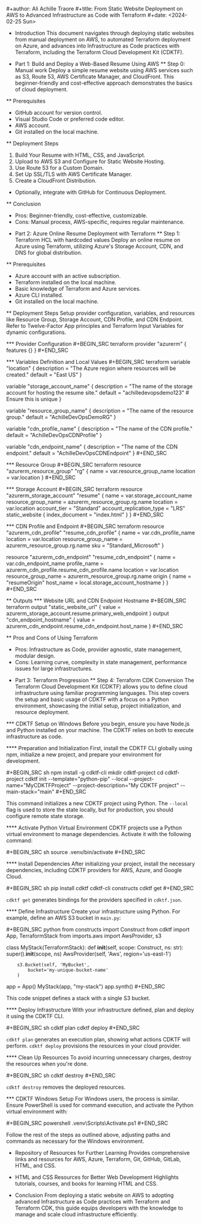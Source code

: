 #+author: Ali Achille Traore
#+title: From Static Website Deployment on AWS to Advanced Infrastructure as Code with Terraform
#+date: <2024-02-25 Sun>

* Introduction
This document navigates through deploying static websites from manual deployment on AWS, to automated Terraform deployment on Azure, and advances into Infrastructure as Code practices with Terraform, including the Terraform Cloud Development Kit (CDKTF).

* Part 1: Build and Deploy a Web-Based Resume Using AWS
** Step 0: Manual work
Deploy a simple resume website using AWS services such as S3, Route 53, AWS Certificate Manager, and CloudFront. This beginner-friendly and cost-effective approach demonstrates the basics of cloud deployment.

** Prerequisites
- GitHub account for version control.
- Visual Studio Code or preferred code editor.
- AWS account.
- Git installed on the local machine.

** Deployment Steps
1. Build Your Resume with HTML, CSS, and JavaScript.
2. Upload to AWS S3 and Configure for Static Website Hosting.
3. Use Route 53 for a Custom Domain.
4. Set Up SSL/TLS with AWS Certificate Manager.
5. Create a CloudFront Distribution.
- Optionally, integrate with GitHub for Continuous Deployment.

** Conclusion
- Pros: Beginner-friendly, cost-effective, customizable.
- Cons: Manual process, AWS-specific, requires regular maintenance.

* Part 2: Azure Online Resume Deployment with Terraform
** Step 1: Terraform HCL with hardcoded values
Deploy an online resume on Azure using Terraform, utilizing Azure's Storage Account, CDN, and DNS for global distribution.

** Prerequisites
- Azure account with an active subscription.
- Terraform installed on the local machine.
- Basic knowledge of Terraform and Azure services.
- Azure CLI installed.
- Git installed on the local machine.

** Deployment Steps
Setup provider configuration, variables, and resources like Resource Group, Storage Account, CDN Profile, and CDN Endpoint.
Refer to Twelve-Factor App principles and Terraform Input Variables for dynamic configurations.

*** Provider Configuration
#+BEGIN_SRC terraform
provider "azurerm" {
  features {}
}
#+END_SRC

*** Variables Definition and Local Values
#+BEGIN_SRC terraform
variable "location" {
  description = "The Azure region where resources will be created."
  default     = "East US"
}

variable "storage_account_name" {
  description = "The name of the storage account for hosting the resume site."
  default     = "achilledevopsdemo123" # Ensure this is unique
}

variable "resource_group_name" {
  description = "The name of the resource group."
  default     = "AchilleDevOpsDemoRG"
}

variable "cdn_profile_name" {
  description = "The name of the CDN profile."
  default     = "AchilleDevOpsCDNProfile"
}

variable "cdn_endpoint_name" {
  description = "The name of the CDN endpoint."
  default     = "AchilleDevOpsCDNEndpoint"
}
#+END_SRC

*** Resource Group
#+BEGIN_SRC terraform
resource "azurerm_resource_group" "rg" {
  name     = var.resource_group_name
  location = var.location
}
#+END_SRC

*** Storage Account
#+BEGIN_SRC terraform
resource "azurerm_storage_account" "resume" {
  name                     = var.storage_account_name
  resource_group_name      = azurerm_resource_group.rg.name
  location                 = var.location
  account_tier             = "Standard"
  account_replication_type = "LRS"
  static_website {
    index_document = "index.html"
  }
}
#+END_SRC

*** CDN Profile and Endpoint
#+BEGIN_SRC terraform
resource "azurerm_cdn_profile" "resume_cdn_profile" {
  name                = var.cdn_profile_name
  location            = var.location
  resource_group_name = azurerm_resource_group.rg.name
  sku                 = "Standard_Microsoft"
}

resource "azurerm_cdn_endpoint" "resume_cdn_endpoint" {
  name                = var.cdn_endpoint_name
  profile_name        = azurerm_cdn_profile.resume_cdn_profile.name
  location            = var.location
  resource_group_name = azurerm_resource_group.rg.name
  origin {
    name      = "resumeOrigin"
    host_name = local.storage_account_hostname
  }
}
#+END_SRC

** Outputs
*** Website URL and CDN Endpoint Hostname
#+BEGIN_SRC terraform
output "static_website_url" {
  value = azurerm_storage_account.resume.primary_web_endpoint
}
output "cdn_endpoint_hostname" {
  value = azurerm_cdn_endpoint.resume_cdn_endpoint.host_name
}
#+END_SRC

** Pros and Cons of Using Terraform
- Pros: Infrastructure as Code, provider agnostic, state management, modular design.
- Cons: Learning curve, complexity in state management, performance issues for large infrastructures.

* Part 3: Terraform Progression
** Step 4: Terraform CDK Conversion
The Terraform Cloud Development Kit (CDKTF) allows you to define cloud infrastructure using familiar programming languages. This step covers the setup and basic usage of CDKTF with a focus on a Python environment, showcasing the initial setup, project initialization, and resource deployment.

*** CDKTF Setup on Windows
Before you begin, ensure you have Node.js and Python installed on your machine. The CDKTF relies on both to execute infrastructure as code.

**** Preparation and Initialization
First, install the CDKTF CLI globally using npm, initialize a new project, and prepare your environment for development.

#+BEGIN_SRC sh
npm install -g cdktf-cli
mkdir cdktf-project
cd cdktf-project
cdktf init --template="python-pip" --local --project-name="MyCDKTFProject" --project-description="My CDKTF project" --main-stack="main"
#+END_SRC

This command initializes a new CDKTF project using Python. The `--local` flag is used to store the state locally, but for production, you should configure remote state storage.

**** Activate Python Virtual Environment
CDKTF projects use a Python virtual environment to manage dependencies. Activate it with the following command:

#+BEGIN_SRC sh
source .venv/bin/activate
#+END_SRC

**** Install Dependencies
After initializing your project, install the necessary dependencies, including CDKTF providers for AWS, Azure, and Google Cloud.

#+BEGIN_SRC sh
pip install cdktf cdktf-cli constructs
cdktf get
#+END_SRC

`cdktf get` generates bindings for the providers specified in `cdktf.json`.

**** Define Infrastructure
Create your infrastructure using Python. For example, define an AWS S3 bucket in `main.py`:

#+BEGIN_SRC python
from constructs import Construct
from cdktf import App, TerraformStack
from imports.aws import AwsProvider, s3

class MyStack(TerraformStack):
    def __init__(self, scope: Construct, ns: str):
        super().__init__(scope, ns)
        AwsProvider(self, 'Aws', region='us-east-1')
        
        s3.Bucket(self, 'MyBucket',
            bucket='my-unique-bucket-name'
        )

app = App()
MyStack(app, "my-stack")
app.synth()
#+END_SRC

This code snippet defines a stack with a single S3 bucket.

**** Deploy Infrastructure
With your infrastructure defined, plan and deploy it using the CDKTF CLI.

#+BEGIN_SRC sh
cdktf plan
cdktf deploy
#+END_SRC

`cdktf plan` generates an execution plan, showing what actions CDKTF will perform. `cdktf deploy` provisions the resources in your cloud provider.

**** Clean Up Resources
To avoid incurring unnecessary charges, destroy the resources when you're done.

#+BEGIN_SRC sh
cdktf destroy
#+END_SRC

`cdktf destroy` removes the deployed resources.

*** CDKTF Windows Setup
For Windows users, the process is similar. Ensure PowerShell is used for command execution, and activate the Python virtual environment with:

#+BEGIN_SRC powershell
.venv\Scripts\Activate.ps1
#+END_SRC

Follow the rest of the steps as outlined above, adjusting paths and commands as necessary for the Windows environment.

* Repository of Resources for Further Learning
Provides comprehensive links and resources for AWS, Azure, Terraform, Git, GitHub, GitLab, HTML, and CSS.

* HTML and CSS Resources for Better Web Development
Highlights tutorials, courses, and books for learning HTML and CSS.

* Conclusion
From deploying a static website on AWS to adopting advanced Infrastructure as Code practices with Terraform and Terraform CDK, this guide equips developers with the knowledge to manage and scale cloud infrastructure efficiently.
